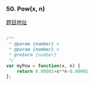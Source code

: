 ### 50. Pow(x, n)

[题目地址](https://leetcode-cn.com/problems/powx-n/)

```javascript

/**
 * @param {number} x
 * @param {number} n
 * @return {number}
 */
var myPow = function(x, n) {
    return 0.00001+x**n-0.00001
};

```